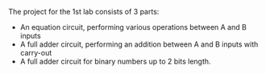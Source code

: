 The project for the 1st lab consists of 3 parts:
- An equation circuit, performing various operations between A and B inputs
- A full adder circuit, performing an addition between A and B inputs with carry-out
- A full adder circuit for binary numbers up to 2 bits length. 
